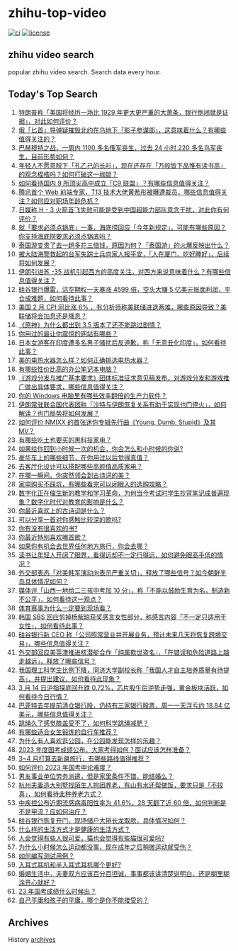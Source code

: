 # zhihu-top-video

[![ci](https://github.com/RyuSeiri/zhihu-top-video/actions/workflows/ci.yml/badge.svg)](https://github.com/RyuSeiri/zhihu-top-video/actions/workflows/ci.yml)
[![license](https://img.shields.io/github/license/RyuSeiri/zhihu-top-video)](https://github.com/RyuSeiri/zhihu-top-video/blob/master/LICENSE)

## zhihu video search

popular zhihu video search. Search data every hour.

## Today's Top Search

<!-- BEGIN -->
<!-- UpdateTime Wed Mar 15 2023 06:13:19 GMT+0800 (China Standard Time) -->

1. [特朗普称「美国将经历一场比 1929 年更大更严重的大萧条，银行倒闭就是证据」，对此如何评价？](https://www.zhihu.com/question/589475961)
1. [俄「匕首」导弹疑摧毁北约在乌地下「影子参谋部」，这意味着什么？有哪些值得关注的？](https://www.zhihu.com/question/589462297)
1. [巴赫穆特之战，一周内 1100 多名俄军丧生，过去 24 小时 220 多名乌军丧生，目前形势如何？](https://www.zhihu.com/question/589273202)
1. [年轻人不愿意脱下「孔乙己的长衫」，现在还存在「万般皆下品惟有读书高」的观念桎梏吗？如何打破这一枷锁？](https://www.zhihu.com/question/589085651)
1. [如何看待国内 9 所顶尖高中成立「C9 联盟」？有哪些信息值得关注？](https://www.zhihu.com/question/589555014)
1. [腾讯首个 Web 前端专家，T13 技术大佬黄希彤被曝遭裁员，哪些信息值得关注？如何应对职场年龄危机？](https://www.zhihu.com/question/589260208)
1. [日媒称 H - 3 火箭首飞失败可能是受到中国超能力部队意念干扰，对此你有何评价？](https://www.zhihu.com/question/589477090)
1. [就「要求必须点锅底」一事，海底捞回应「今年新规定」，可能有哪些原因？你支持海底捞要求必须点锅底吗？](https://www.zhihu.com/question/589506419)
1. [泰国游变贵了去一趟多花三倍钱，原因为何？「泰国游」的火爆反映出什么？](https://www.zhihu.com/question/589465950)
1. [被大陆海警救起的台军失踪士兵向家人报平安，「人在厦门，吃好睡好」，后续将如何发展？](https://www.zhihu.com/question/589590740)
1. [伊朗引进苏 -35 战机引起西方的高度关注，对西方来说意味着什么？有哪些信息值得关注？](https://www.zhihu.com/question/589267060)
1. [硅谷银行爆雷，沽空期权一天暴涨 4599 倍，空头大赚 5 亿美元账面利润，平仓成难题，如何看待此事？](https://www.zhihu.com/question/588998129)
1. [美国 2 月 CPI 同比涨 6% ，有分析师称美联储进退两难，哪些原因导致？美联储将会加息还是降息？](https://www.zhihu.com/question/589618554)
1. [《原神》为什么都出到 3.5 版本了还不能跳过剧情？](https://www.zhihu.com/question/589217712)
1. [你用过的最让你震惊的网站有哪些？](https://www.zhihu.com/question/20030360)
1. [日本女游客在印度遭多名男子骚扰后反道歉，称「无意丑化印度」，如何看待此事？](https://www.zhihu.com/question/589403687)
1. [美的电热水器怎么样？如何正确挑选电热水器？](https://www.zhihu.com/question/589530200)
1. [有哪些性价比高的办公笔记本电脑？](https://www.zhihu.com/question/310891875)
1. [《游戏分发与推广基本要求》团体标准征求意见稿发布，对游戏分发和游戏推广做出具体要求，哪些信息值得关注？](https://www.zhihu.com/question/589546582)
1. [你的 Windows 电脑里有哪些效率翻倍的生产力软件？](https://www.zhihu.com/question/505420046)
1. [伊朗常驻联合国代表团称「沙特与伊朗恢复关系有助于实现也门停火」，如何解读？也门局势将如何发展？](https://www.zhihu.com/question/589185071)
1. [如何评价 NMIXX 的首张迷你专辑先行曲《Young, Dumb, Stupid》及其 MV？](https://www.zhihu.com/question/589210410)
1. [有哪些吃土也要买的黑科技家电？](https://www.zhihu.com/question/589319595)
1. [如果给你回到小时候一次的机会，你会怎么和小时候的你说?](https://www.zhihu.com/question/588955588)
1. [豪华车上的哪些细节，在你用过以后觉得真值？](https://www.zhihu.com/question/589591542)
1. [去客厅化设计可以搭配哪些高颜值品质家电？](https://www.zhihu.com/question/589318081)
1. [在哪一瞬间，你突然领会到古诗词的美？](https://www.zhihu.com/question/588090979)
1. [家电购买不踩坑，有哪些看完可以闭眼入的选购攻略？](https://www.zhihu.com/question/589316220)
1. [数字化正在催生新的教学和学习革命，为何当今考试时学生抄背笔记成普遍现象？数字化时代对教育的影响是什么？](https://www.zhihu.com/question/588652807)
1. [你最近喜欢上的古诗词是什么？](https://www.zhihu.com/question/589488647)
1. [可以分享一首对你感触比较深的歌吗?](https://www.zhihu.com/question/589617035)
1. [你有没有很喜欢的书?](https://www.zhihu.com/question/589396056)
1. [你最近特别喜欢哪首歌？](https://www.zhihu.com/question/589323155)
1. [如果你有机会去世界任何地方旅行，你会去哪？](https://www.zhihu.com/question/587738449)
1. [读书让年轻人开阔了眼界，看得远却不一定行得远，如何避免眼高手低的情况？](https://www.zhihu.com/question/589085478)
1. [外交部表态「对美韩军演动向表示严重关切」，释放了哪些信号？如今朝鲜半岛具体情况如何？](https://www.zhihu.com/question/589534430)
1. [媒体评「山西一地给二三孩中考加 10 分」，称「不能以鼓励生育为名，制造新不公平」，如何看待这一观点？](https://www.zhihu.com/question/589294273)
1. [体育赛事为什么一定要到现场看？](https://www.zhihu.com/question/589280602)
1. [韩国 SBS 回应剪掉杨紫琼获奖感言女性部分，称感言内容「不一定只适用于女性」，如何看待此事？](https://www.zhihu.com/question/589476846)
1. [硅谷银行新 CEO 称「公司照常营业并开展业务，预计未来几天将恢复跨境交易」，哪些信息值得关注？](https://www.zhihu.com/question/589468519)
1. [外交部回应美英澳推进核潜艇合作「纯属欺世盗名」，「在错误和危险道路上越走越远」，释放了哪些信号？](https://www.zhihu.com/question/589534034)
1. [我国理工科学生比例下降，同济大学副校长称「我国人才自主培养质量有待提高」，并提出建议，如何看待此现象？](https://www.zhihu.com/question/589486697)
1. [3 月 14 日沪指探底回升跌 0.72%，芯片股午后逆势走强，黄金板块活跃，如何看待今日行情？](https://www.zhihu.com/question/589483253)
1. [巴菲特去年提前清仓银行股，仍持有三家银行股票，周一一天浮亏约 18.84 亿美元，哪些信息值得关注？](https://www.zhihu.com/question/589542584)
1. [跳绳久了感觉膝盖受不了，如何科学跳绳减肥？](https://www.zhihu.com/question/588158791)
1. [有哪些适合女生锻炼的自行车推荐？](https://www.zhihu.com/question/588499383)
1. [为什么有人喜欢逛公园，在公园能发现怎样的乐趣？](https://www.zhihu.com/question/586924609)
1. [2023 年度国考成绩公布，大家考得如何？面试应该怎样准备？](https://www.zhihu.com/question/587283956)
1. [3~4 月打算去新疆旅行，有哪些路线值得推荐？](https://www.zhihu.com/question/586924596)
1. [如何评价 2023 年国考申论难度？](https://www.zhihu.com/question/577497939)
1. [男友事业单位劳务派遣，但是家里条件不错，能结婚么？](https://www.zhihu.com/question/585027968)
1. [杭州夫妻造大别墅找陌生人抱团养老，有山有水还帮做饭，要求只是「不较真」，如何看待此种养老方式？](https://www.zhihu.com/question/588442624)
1. [中疾控公布近期流感病毒阳性率为 41.6%，28 天翻了近 60 倍，如何判断是不是甲流？应如何治疗？](https://www.zhihu.com/question/589193848)
1. [硅谷银行恢复开门，现场储户大排长龙取款，具体情况如何？](https://www.zhihu.com/question/589454580)
1. [什么样的生活方式才是健康的生活方式？](https://www.zhihu.com/question/316944049)
1. [人会觉得有些人很可爱，猫也会觉得有些猫很可爱吗?](https://www.zhihu.com/question/587609854)
1. [为什么小时候怎么运动都没事，现在成年之后稍微运动就受伤？](https://www.zhihu.com/question/588396861)
1. [如何编写测试用例？](https://www.zhihu.com/question/51558124)
1. [入耳式耳机和半入耳式耳机哪个更好?](https://www.zhihu.com/question/337028255)
1. [婚姻生活中，夫妻双方应该百分百坦诚，事事都该讲清楚说明白，还是糊里糊涂开心就好？](https://www.zhihu.com/question/298832940)
1. [23 年国考成绩什么时候出？](https://www.zhihu.com/question/586927084)
1. [自己平庸和孩子的平庸，哪个是你不能接受的？](https://www.zhihu.com/question/588613604)

<!-- END -->

## Archives

History [archives](./archives)
